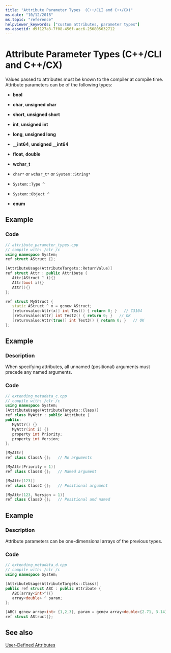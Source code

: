 ```yaml
---
title: "Attribute Parameter Types  (C++/CLI and C++/CX)"
ms.date: "10/12/2018"
ms.topic: "reference"
helpviewer_keywords: ["custom attributes, parameter types"]
ms.assetid: d9f127a3-7f08-456f-acc6-256805632712
---
```

# Attribute Parameter Types  (C++/CLI and C++/CX)

Values passed to attributes must be known to the compiler at compile time.  Attribute parameters can be of the following types:

- **bool**

- **char**, **unsigned char**

- **short**, **unsigned short**

- **int**, **unsigned int**

- **long**, **unsigned long**

- **__int64**, **unsigned __int64**

- **float**, **double**

- **wchar_t**

- `char*` or `wchar_t*` or `System::String*`

- `System::Type ^`

- `System::Object ^`

- **enum**

## Example

### Code

```cpp
// attribute_parameter_types.cpp
// compile with: /clr /c
using namespace System;
ref struct AStruct {};

[AttributeUsage(AttributeTargets::ReturnValue)]
ref struct Attr : public Attribute {
   Attr(AStruct ^ i){}
   Attr(bool i){}
   Attr(){}
};

ref struct MyStruct {
   static AStruct ^ x = gcnew AStruct;
   [returnvalue:Attr(x)] int Test() { return 0; }   // C3104
   [returnvalue:Attr] int Test2() { return 0; }   // OK
   [returnvalue:Attr(true)] int Test3() { return 0; }   // OK
};
```

## Example

### Description

When specifying attributes, all unnamed (positional) arguments must precede any named arguments.

### Code

```cpp
// extending_metadata_c.cpp
// compile with: /clr /c
using namespace System;
[AttributeUsage(AttributeTargets::Class)]
ref class MyAttr : public Attribute {
public:
   MyAttr() {}
   MyAttr(int i) {}
   property int Priority;
   property int Version;
};

[MyAttr]
ref class ClassA {};   // No arguments

[MyAttr(Priority = 1)]
ref class ClassB {};   // Named argument

[MyAttr(123)]
ref class ClassC {};   // Positional argument

[MyAttr(123, Version = 1)]
ref class ClassD {};   // Positional and named
```

## Example

### Description

Attribute parameters can be one-dimensional arrays of the previous types.

### Code

```cpp
// extending_metadata_d.cpp
// compile with: /clr /c
using namespace System;

[AttributeUsage(AttributeTargets::Class)]
public ref struct ABC : public Attribute {
   ABC(array<int>^){}
   array<double> ^ param;
};

[ABC( gcnew array<int> {1,2,3}, param = gcnew array<double>{2.71, 3.14})]
ref struct AStruct{};
```

## See also

[User-Defined Attributes](../windows/user-defined-attributes-cpp-component-extensions.md)
